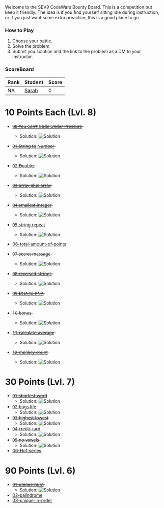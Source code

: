 Welcome to the SEV9 CodeWars Bounty Board. This is a competition but keep it friendly. The idea is if you find yourself sitting idle during instruction, or if you just want some extra preactice, this is a good place to go.

### How to Play

1. Choose your battle.
2. Solve the problem.
3. Submit you solution and the link to the problem as a DM to your instructor.

### ScoreBoard
| Rank | Student | Score |
|:---- |:------- | ----- |
| NA   | [Sarah](https://www.codewars.com/users/kitteyandkat/completed_solutions)   | 0     |



# 10 Points Each (Lvl. 8)

- [0̶0̶-̶Y̶o̶u̶ C̶a̶n̶'̶t̶ C̶o̶d̶e̶ U̶n̶d̶e̶r̶ P̶r̶e̶s̶s̶u̶r̶e̶](https://www.codewars.com/kata/53ee5429ba190077850011d4)
    - Solution: ![Solution](/solutions/pressure.png)
- [0̶1̶-̶S̶t̶r̶i̶n̶g̶ t̶o̶ N̶u̶m̶b̶e̶r̶](https://www.codewars.com/kata/544675c6f971f7399a000e79)
    - Solution: ![Solution](/solutions/Stringtonumber.png)
- [0̶2̶-̶D̶o̶u̶b̶l̶e̶r̶](https://www.codewars.com/kata/57f781872e3d8ca2a000007e)
    - Solution: ![Solution](/solutions/doubler.png)
- [0̶3̶-̶a̶r̶r̶a̶y̶-̶p̶l̶u̶s̶-̶a̶r̶r̶a̶y̶](https://www.codewars.com/kata/5a2be17aee1aaefe2a000151)
    - Solution: ![Solution](/solutions/arrayplusarray.png)
- [0̶4̶-̶s̶m̶a̶l̶l̶e̶s̶t̶-̶i̶n̶t̶e̶g̶e̶r̶](https://www.codewars.com/kata/55a2d7ebe362935a210000b2)
    - Solution: ![Solution](/solutions/smallint.png)
- [0̶5̶-̶s̶t̶r̶i̶n̶g̶-̶r̶e̶p̶e̶a̶t̶](https://www.codewars.com/kata/57a0e5c372292dd76d000d7e)
    - Solution: ![Solution](/solutions/repeat.png)
- [06-total-amount-of-points](https://www.codewars.com/kata/5bb904724c47249b10000131)
    <!-- - Solution: ![Solution]() -->

- [0̶7̶-̶s̶e̶c̶r̶e̶t̶-̶m̶e̶s̶s̶a̶g̶e̶](https://www.codewars.com/kata/55225023e1be1ec8bc000390)
    - Solution: ![Solution](/solutions/jenny.png)
- [0̶8̶-̶r̶e̶v̶e̶r̶s̶e̶d̶-̶s̶t̶r̶i̶n̶g̶s̶](https://www.codewars.com/kata/5168bb5dfe9a00b126000018)
    - Solution: ![Solution](/solutions/rvsstrng.png)
- [0̶9̶-̶D̶N̶A̶-̶t̶o̶-̶R̶N̶A̶](https://www.codewars.com/kata/5556282156230d0e5e000089)
    - Solution: ![Solution](/solutions/DNA.png)

- [1̶0̶-̶b̶o̶n̶u̶s̶](https://www.codewars.com/kata/56f6ad906b88de513f000d96)
    - Solution: ![Solution](/solutions/bonus.png)
- [1̶1̶-̶c̶a̶l̶c̶u̶l̶a̶t̶e̶-̶a̶v̶e̶r̶a̶g̶e̶](https://www.codewars.com/kata/57a2013acf1fa5bfc4000921)
    - Solution: ![Solution](/solutions/average.png)
- [1̶2̶-̶m̶o̶n̶k̶e̶y̶-̶c̶o̶u̶n̶t̶](https://www.codewars.com/kata/56f69d9f9400f508fb000ba7)
    - Solution: ![Solution](/solutions/monkeycount.png)

# 30 Points (Lvl. 7)

- [0̶1̶-̶s̶h̶o̶r̶t̶e̶s̶t̶-̶w̶o̶r̶d̶](https://www.codewars.com/kata/57cebe1dc6fdc20c57000ac9)
    - Solution: ![Solution](/solutions/shortest.png)
- [0̶2̶-̶b̶u̶g̶s̶-̶l̶i̶f̶e̶](https://www.codewars.com/kata/5b71af678adeae41df00008c)
    - Solution: ![Solution](/solutions/bug.png)
- [0̶3̶-̶h̶i̶g̶h̶e̶s̶t̶-̶l̶o̶w̶e̶s̶t̶](https://www.codewars.com/kata/554b4ac871d6813a03000035)
    - Solution: ![Solution](/solutions/highlow.png)
- [0̶4̶-̶c̶r̶e̶d̶i̶t̶-̶c̶a̶r̶d̶](https://www.codewars.com/kata/5701e43f86306a615c001868)
    - Solution: ![Solution](/solutions/cardissuer.png)
- [0̶5̶-̶n̶o̶-̶v̶o̶w̶e̶l̶s̶](https://www.codewars.com/kata/52fba66badcd10859f00097e)
    - Solution: ![Solution](/solutions/novowel.png)
- [06-Hof-series](https://www.codewars.com/kata/582dace555a1f4d859000058)
    <!-- - Solution: ![Solution]() -->

# 90 Points (Lvl. 6)

- [0̶1̶-̶u̶n̶i̶q̶u̶e̶-̶n̶u̶m̶](https://www.codewars.com/kata/585d7d5adb20cf33cb000235)
    - Solution: ![Solution](/solutions/uniquenumber.png)
- [02-palindrome](https://www.codewars.com/kata/53046ceefe87e4905e00072a)
    <!-- - Solution: ![Solution]() -->
- [03-unique-in-order](https://www.codewars.com/kata/54e6533c92449cc251001667)
    <!-- - Solution: ![Solution]() -->
